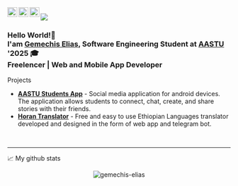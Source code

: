 
<a href="https://twitter.com/gemechis_">
  <img align="left" alt="Gemechis Elias | Twitter" width="22px" src="https://raw.githubusercontent.com/peterthehan/peterthehan/master/assets/twitter.svg" />
</a>
<a href="https://www.linkedin.com/in/gemechis-elias">
  <img align="left" alt="Gemchis Elias LinkedIN" width="22px" src="https://raw.githubusercontent.com/peterthehan/peterthehan/master/assets/linkedin.svg" />
</a>
<a href="https://t.me.com/official_gemechis/">
  <img align="left" alt="Gemchis Elias Telegram" width="22px" src="https://upload.wikimedia.org/wikipedia/commons/8/82/Telegram_logo.svg" />
</a>

![](https://visitor-badge.glitch.me/badge?page_id=gemechis-elias.gemechis-elias)


### Hello World!👋 <br /> I'am <a href="https://gemechis-elias.web.app">Gemechis Elias</a>, Software Engineering Student at <a href="http://www.aastu.edu.et/">AASTU</a> '2025 🎓<br /> Freelencer | Web and Mobile App Developer<br>
<p>Projects </p>
<ul>
<li><a href="https://play.google.com/store/apps/details?id=com.gemechiselias.aastu"><strong>AASTU Students App</strong></a> - Social media application for android devices. The
application allows students to connect, chat, create, and share
stories with their friends.</li>
  <li><a href="https://t.me/horantr_bot"><strong>Horan Translator</strong></a> - Free and easy to use Ethiopian Languages translator developed
and designed in the form of web app and telegram bot. </li>
</ul>

<br />

---


📈 My github stats

<p align="center"> <img src="https://github-readme-stats.vercel.app/api?username=gemechis-elias&show_icons=true&theme=gotham" alt="gemechis-elias" />




